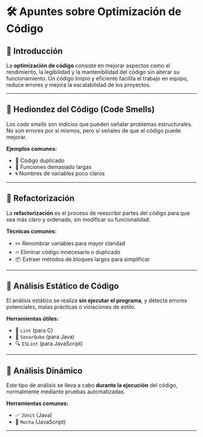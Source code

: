 # 🛠️ Apuntes sobre Optimización de Código

## 🌟 Introducción
La **optimización de código** consiste en mejorar aspectos como el rendimiento, la legibilidad y la mantenibilidad del código sin alterar su funcionamiento. Un código limpio y eficiente facilita el trabajo en equipo, reduce errores y mejora la escalabilidad de los proyectos.

---

## 🚨 Hediondez del Código (Code Smells)
Los *code smells* son indicios que pueden señalar problemas estructurales. No son errores por sí mismos, pero sí señales de que el código puede mejorar.

**Ejemplos comunes:**
- 📄 Código duplicado  
- 🧩 Funciones demasiado largas  
- 🌀 Nombres de variables poco claros  

---

## 🧹 Refactorización
La **refactorización** es el proceso de reescribir partes del código para que sea más claro y ordenado, sin modificar su funcionalidad.

**Técnicas comunes:**
- ✏️ Renombrar variables para mayor claridad  
- 🔥 Eliminar código innecesario o duplicado  
- 📦 Extraer métodos de bloques largos para simplificar  

---

## 🧪 Análisis Estático de Código
El análisis estático se realiza **sin ejecutar el programa**, y detecta errores potenciales, malas prácticas o violaciones de estilo.

**Herramientas útiles:**
- 🧼 `Lint` (para C)  
- 🌊 `SonarQube` (para Java)  
- 🔍 `ESLint` (para JavaScript)  

---

## 🚀 Análisis Dinámico
Este tipo de análisis se lleva a cabo **durante la ejecución** del código, normalmente mediante pruebas automatizadas.

**Herramientas comunes:**
- ✅ `JUnit` (Java)  
- 🧬 `Mocha` (JavaScript)  

---





